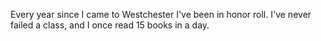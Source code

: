 Every year since I came to Westchester I've been in honor roll. I've never failed a class, and I once read 15 books in a day.
